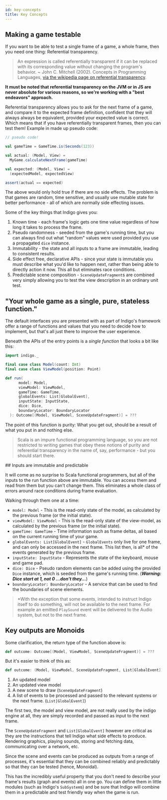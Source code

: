 ```yaml
---
id: key-concepts
title: Key Concepts
---
```


## Making a game testable

If you want to be able to test a single frame of a game, a whole frame, then you need one thing: Referential transparency.

> An expression is called referentially transparent if it can be replaced with its corresponding value without changing the program's behavior. ~ John C. Mitchell (2002). Concepts in Programming Languages, [via the wikipedia page on referential transparency](https://en.wikipedia.org/wiki/Referential_transparency).

**It must be noted that referential transparency on the JVM or in JS are never absolute for various reasons, so we're working with a "best endeavors" approach.**

Referential transparency allows you to ask for the next frame of a game, and compare it to the expected frame definition, confident that they will always always be equivalent, provided your expected value is correct. Which means that if you have referentially transparent frames, then you can test them! Example in made up pseudo code:

```scala
// pseudo code!

val gameTime = GameTime.is(Seconds(123))

val actual: (Model, View) =
  MyGame.calculateNextFrame(gameTime)

val expected: (Model, View) =
  (expectedModel, expectedView)

assert(actual == expected)
```

The above would only hold true if there are no side effects. The problem is that games are random, time sensitive, and usually use mutable state for better performance - all of which are normally side effecting issues.

Some of the key things that Indigo gives you:

1. Known time - each frame's logic gets one time value regardless of how long it takes to process the frame.
2. Pseudo randomness - seeded from the game's running time, but you can always find out what "random" values were used provided you use a propagated `dice` instance.
3. Immutability - the state and all inputs to a frame are immutable, leading to consistent results.
4. Side effect free, declarative APIs - since your state is immutable you must describe what you'd like to happen next, rather than being able to directly action it now. This all but eliminates race conditions.
5. Predictable scene composition - `SceneUpdateFragment`s are combined very simply allowing you to test the view description in an ordinary unit test.

## "Your whole game as a single, pure, stateless function."

The default interfaces you are presented with as part of Indigo's framework offer a range of functions and values that you need to decide how to implement, but that's all just there to improve the user experience.

Beneath the APIs of the entry points is a _single function_ that looks a bit like this:

```scala mdoc:silent
import indigo._

final case class Model(count: Int)
final case class ViewModel(position: Point)

def run(
      model: Model,
      viewModel: ViewModel,
      gameTime: GameTime,
      globalEvents: List[GlobalEvent],
      inputState: InputState,
      dice: Dice,
      boundaryLocator: BoundaryLocator
  ): Outcome[(Model, ViewModel, SceneUpdateFragment)] = ???
```

The point of this function is purity: What you get out, should be a result of what you put in and nothing else.

> Scala is an impure functional programming language, so you are not restricted to writing games that obey these notions of purity and referential transparency in the name of, say, performance -  but you should start there.

## Inputs are immutable and predictable

It will come as no surprise to Scala functional programmers, but all of the inputs to the run function above are immutable. You can access them and read from them but you can't change them. This eliminates a whole class of errors around race conditions during frame evaluation.

Walking through them one at a time:

- `model: Model` - This is the read-only state of the model, as calculated by the previous frame (or the initial state).
- `viewModel: ViewModel` - This is the read-only state of the view-model, as calculated by the previous frame (or the initial state).
- `gameTime: GameTime` - Time information such as frame deltas, all based on the current running time of your game.
- `globalEvents: List[GlobalEvent]` - `GlobalEvents` only live for one frame, and can only be accessed in the next frame. This list then, is all* of the events generated by the previous frame.
- `inputState: InputState` - Represents the state of the keyboard, mouse and game pad.
- `dice: Dice` - Pseudo random elements can be added using the provided `Dice` instance, which is seeded from the game's running time. (***Warning: Dice start at 1, not 0 ...don't they...***)
- `boundaryLocator: BoundaryLocator` - A service that can be used to find the boundaries of scene elements.

> *With the exception that some events, intended to instruct Indigo itself to do something, will not be available to the next frame. For example an emitted `PlaySound` event will be delivered to the Audio system, but not to the next frame.

## Key outputs are Monoids

Some clarification, the return type of the function above is:

```scala mdoc:silent
def outcome: Outcome[(Model, ViewModel, SceneUpdateFragment)] = ???
```

But it's easier to think of this as:

```scala mdoc:silent:nest
def outcome: (Model, ViewModel, SceneUpdateFragment, List[GlobalEvent]) = ???
```

1. An updated model
2. An updated view model
3. A new scene to draw (`SceneUpdateFragment`)
4. A list of events to be processed and passed to the relevant systems or the next frame. (`List[GlobalEvent]`)

The first two, the model and view model, are not really used by the indigo engine at all, they are simply recorded and passed as input to the next frame.

The `SceneUpdateFragment` and `List[GlobalEvent]` however are critical as they are the instructions that tell Indigo what side effects to produce. Rendering graphics, playing sounds, storing and fetching data, communicating over a network, etc.

Since the scene and events can be produced as outputs from a range of processes, it's essential that they can be combined reliably and predictably so that they can be tested (hence, Monoidal).

This has the incredibly useful property that you don't need to describe your frame's results (graph and events) all in one go. You can define them in little modules (such as Indigo's `SubSystem`s) and be sure that Indigo will combine them in a predictable and test friendly way when the game is run.
